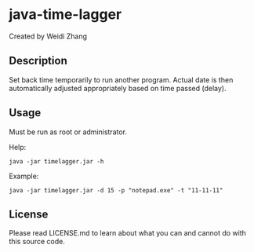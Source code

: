 # java-time-lagger

Created by Weidi Zhang

## Description
Set back time temporarily to run another program. Actual date is then automatically 
adjusted appropriately based on time passed (delay).

## Usage

Must be run as root or administrator.


Help:
```
java -jar timelagger.jar -h
```


Example:
```
java -jar timelagger.jar -d 15 -p "notepad.exe" -t "11-11-11"
```

## License

Please read LICENSE.md to learn about what you can and cannot do with this source code.